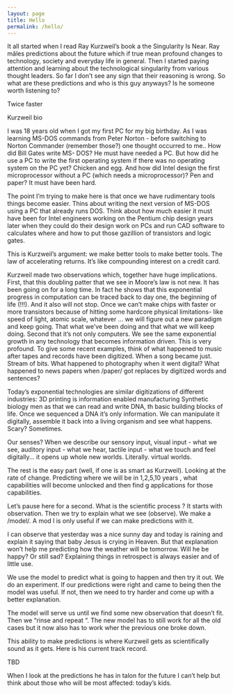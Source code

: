 ```yaml
---
layout: page
title: Hello
permalink: /hello/
---
```


It all started when I read Ray Kurzweil’s book a the Singularity Is Near.
Ray mâles predictions about the future which if true mean profound changes to technology, society and everyday life in general.
Then I started paying attention and learning about the technological singularity from various thought leaders. So far I don’t see any sign that their reasoning is wrong.
So what are these predictions and who is this guy anyways? Is he someone worth listening to?

Twice faster

Kurzweil bio

I was 18 years old when I got my first PC for my big birthday. As I was learning MS-DOS commands  from Peter Norton - before switching to Norton Commander (remember those?) one thought occurred to me.. How did Bill Gates write MS- DOS? He must have needed a PC. But how did he use a PC to write the first operating system if there was no operating system on the PC yet? Chicken and egg.
And how did Intel design the first microprocessor without a PC (which needs a microprocessor)? Pen and paper? It must have been hard.

The point I’m trying to make here is that once we have rudimentary tools things become easier. Thins about writing the next version of MS-DOS using a PC that already runs DOS.
Think about how much easier it must have been for Intel engineers working on the Pentium chip design years later when they could do their design work on PCs and run CAD software to calculates where and how to put those gazillion of transistors and logic gates.

This is Kurzweil’s argument: we make better tools to make better tools.
The law of accelerating returns.
It’s like compounding interest on a credit card.

Kurzweil made two observations which, together have huge implications. First, that this doubling patter that we see in Moore’s law is not new. It has been going on for a long time. In fact he shows that this exponential progress in computation can be traced back to day one, the beginning of life (!!!).
And it also will not stop. Once we can’t make chips with faster or more transistors because of hitting some hardcore physical limitations- like speed of light, atomic scale, whatever ... we will figure out a new paradigm and keep going. That what we’ve been doing and that what we will keep doing.
Second that it’s not only computers. We see the same exponential growth in any technology that becomes information driven.
This is very profound.
To give some recent examples, think of what happened to music after tapes and records have been digitized. When a song became just. Stream of bits.
What happened to photography when it went digital?
What happened to news papers when /paper/ got replaces by digitized words and sentences?

Today’s exponential technologies are similar digitizations of different industries:
3D printing is information enabled manufacturing
Synthetic biology men as that we can read and write DNA, th basic building blocks of life. Once we sequenced a DNA it’s only information. We can manipulate it digitally, assemble it back into a living organism and see what happens. Scary? Sometimes.

Our senses? When we describe our sensory input, visual input - what we see, auditory input - what we hear, tactile input - what we touch and feel digitally... it opens up whole new worlds. Literally. virtual worlds.

The rest is the easy part (well, if one is as smart as Kurzweil). Looking at the rate of change. Predicting where we will be in 1,2,5,10 years , what capabilities will become unlocked and then find g applications for those capabilities.

Let’s pause here for a second.
What is the scientific process ?
It starts with observation. Then we try to explain what we see (observe). We make a /model/.
A mod l is only useful if we can make predictions with it.

I can observe that yesterday was a nice sunny day and today is raining and explain it saying that baby Jesus is crying in Heaven. But that explanation won’t help me predicting how the weather will be tomorrow. Will he be happy? Or still sad?
Explaining things in retrospect is always easier and of little use.

We use the model to predict what is going to happen and then try it out. We do an experiment. If our predictions were right and came to being then the model was useful. If not, then we need to try harder and come up with a better  explanation.

The model will serve us until we find some new observation that doesn’t fit. Then we “rinse and repeat “. The new model has to still work for all the old cases but it now also has to work wher the previous one broke down.

This ability to make predictions is where Kurzweil gets as scientifically sound as it gets. Here is his current track record.

TBD

When I look at the predictions he has in talon for the future I can’t help but think about those who will be most affected: today’s kids.
